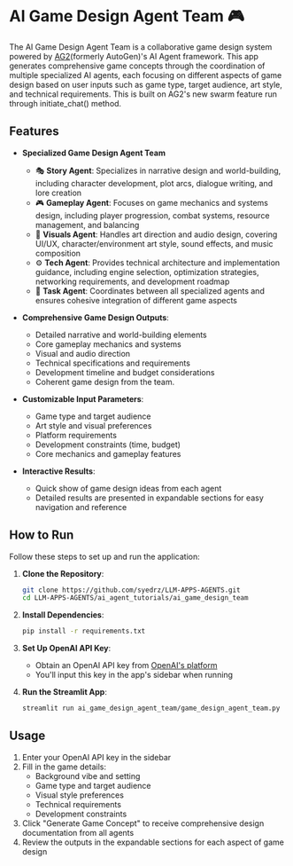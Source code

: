 # AI Game Design Agent Team 🎮

The AI Game Design Agent Team is a collaborative game design system powered by [AG2](https://github.com/ag2ai/ag2?tab=readme-ov-file)(formerly AutoGen)'s AI Agent framework. This app generates comprehensive game concepts through the coordination of multiple specialized AI agents, each focusing on different aspects of game design based on user inputs such as game type, target audience, art style, and technical requirements. This is built on AG2's new swarm feature run through initiate_chat() method.

## Features

- **Specialized Game Design Agent Team**
    - 🎭 **Story Agent**: Specializes in narrative design and world-building, including character development, plot arcs, dialogue writing, and lore creation
    - 🎮 **Gameplay Agent**: Focuses on game mechanics and systems design, including player progression, combat systems, resource management, and balancing
    - 🎨 **Visuals Agent**: Handles art direction and audio design, covering UI/UX, character/environment art style, sound effects, and music composition
    - ⚙️ **Tech Agent**: Provides technical architecture and implementation guidance, including engine selection, optimization strategies, networking requirements, and development roadmap
    - 🎯 **Task Agent**: Coordinates between all specialized agents and ensures cohesive integration of different game aspects

- **Comprehensive Game Design Outputs**:
  - Detailed narrative and world-building elements
  - Core gameplay mechanics and systems
  - Visual and audio direction
  - Technical specifications and requirements
  - Development timeline and budget considerations
  - Coherent game design from the team.

- **Customizable Input Parameters**:
  - Game type and target audience
  - Art style and visual preferences
  - Platform requirements
  - Development constraints (time, budget)
  - Core mechanics and gameplay features

- **Interactive Results**: 
   - Quick show of game design ideas from each agent 
   - Detailed results are presented in expandable sections for easy navigation and reference

## How to Run

Follow these steps to set up and run the application:

1. **Clone the Repository**:
   ```bash
   git clone https://github.com/syedrz/LLM-APPS-AGENTS.git
   cd LLM-APPS-AGENTS/ai_agent_tutorials/ai_game_design_team
   ```

2. **Install Dependencies**:
   ```bash
   pip install -r requirements.txt
   ```

3. **Set Up OpenAI API Key**:
   - Obtain an OpenAI API key from [OpenAI's platform](https://platform.openai.com)
   - You'll input this key in the app's sidebar when running

4. **Run the Streamlit App**:
   ```bash
   streamlit run ai_game_design_agent_team/game_design_agent_team.py
   ```

## Usage

1. Enter your OpenAI API key in the sidebar
2. Fill in the game details:
   - Background vibe and setting
   - Game type and target audience
   - Visual style preferences
   - Technical requirements
   - Development constraints
3. Click "Generate Game Concept" to receive comprehensive design documentation from all agents
4. Review the outputs in the expandable sections for each aspect of game design
